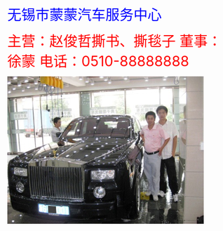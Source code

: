 
<html>
<head>
<p> <font size="6" color="blue" >无锡市蒙蒙汽车服务中心
<p><font size="6" color="red" >
主营：赵俊哲撕书、撕毯子
<body>
<font color="red" >
董事：徐蒙
电话：0510-88888888</font> 
<p> 
<img src="qiche.jpg"> </p>
</body>
